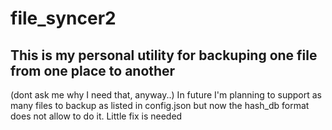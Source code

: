 # file_syncer2

## This is my personal utility for backuping one file from one place to another
(dont ask me why I need that, anyway..)
In future I'm planning to support as many files to backup as listed in config.json
but now the hash_db format does not allow to do it. Little fix is needed

